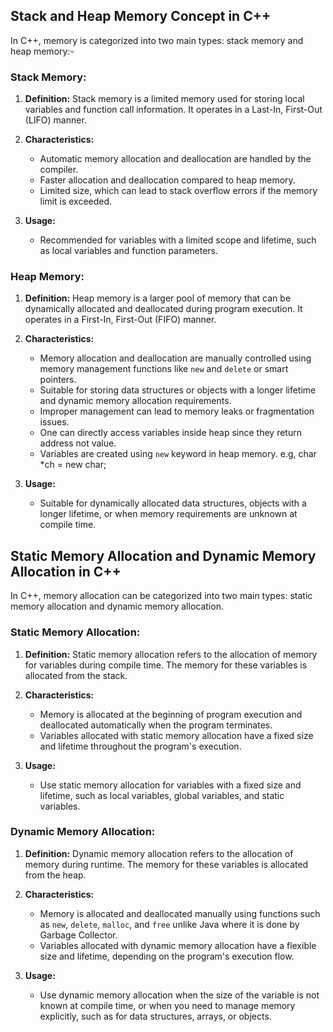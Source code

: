 ## Stack and Heap Memory Concept in C++

In C++, memory is categorized into two main types: stack memory and heap memory:-

### Stack Memory:

1. **Definition:** Stack memory is a limited memory used for storing local variables and function call information. It operates in a Last-In, First-Out (LIFO) manner.

2. **Characteristics:**
   - Automatic memory allocation and deallocation are handled by the compiler.
   - Faster allocation and deallocation compared to heap memory.
   - Limited size, which can lead to stack overflow errors if the memory limit is exceeded.

3. **Usage:**
   - Recommended for variables with a limited scope and lifetime, such as local variables and function parameters.

### Heap Memory:

1. **Definition:** Heap memory is a larger pool of memory that can be dynamically allocated and deallocated during program execution. It operates in a First-In, First-Out (FIFO) manner.

2. **Characteristics:**
   - Memory allocation and deallocation are manually controlled using memory management functions like `new` and `delete` or smart pointers.
   - Suitable for storing data structures or objects with a longer lifetime and dynamic memory allocation requirements.
   - Improper management can lead to memory leaks or fragmentation issues.
   - One can directly access variables inside heap since they return address not value.
   - Variables are created using `new` keyword in heap memory. e.g, char *ch = new char;

3. **Usage:**
   - Suitable for dynamically allocated data structures, objects with a longer lifetime, or when memory requirements are unknown at compile time.

## Static Memory Allocation and Dynamic Memory Allocation in C++

In C++, memory allocation can be categorized into two main types: static memory allocation and dynamic memory allocation.

### Static Memory Allocation:

1. **Definition:** Static memory allocation refers to the allocation of memory for variables during compile time. The memory for these variables is allocated from the stack.

2. **Characteristics:**
   - Memory is allocated at the beginning of program execution and deallocated automatically when the program terminates.
   - Variables allocated with static memory allocation have a fixed size and lifetime throughout the program's execution.

3. **Usage:**
   - Use static memory allocation for variables with a fixed size and lifetime, such as local variables, global variables, and static variables.

### Dynamic Memory Allocation:

1. **Definition:** Dynamic memory allocation refers to the allocation of memory during runtime. The memory for these variables is allocated from the heap.

2. **Characteristics:**
   - Memory is allocated and deallocated manually using functions such as `new`, `delete`, `malloc`, and `free` unlike Java where it is done by Garbage Collector.
   - Variables allocated with dynamic memory allocation have a flexible size and lifetime, depending on the program's execution flow.

3. **Usage:**
   - Use dynamic memory allocation when the size of the variable is not known at compile time, or when you need to manage memory explicitly, such as for data structures, arrays, or objects.




